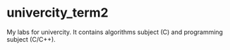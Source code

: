 # univercity_term2

My labs for univercity. It contains algorithms subject (C) and programming subject (C/C++).